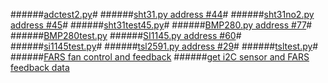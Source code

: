 ######[adctest2.py](https://goo.gl/Xz3rJs)#
######[sht31.py address #44](https://goo.gl/xpkXft)#
######[sht31no2.py address #45](https://goo.gl/aYgAqz)#
######[sht31test45.py](https://goo.gl/Xvreau)#
######[BMP280.py address #77](https://goo.gl/Azso95)#
######[BMP280test.py](https://goo.gl/uJGxeZ)
######[SI1145.py address #60](https://goo.gl/YTI9wA)#
######[si1145test.py](https://goo.gl/zuTXIl)#
######[tsl2591.py address #29](https://goo.gl/VjOmpS)#
######[tsltest.py](https://goo.gl/YG5EIN)#
######[FARS fan control and feedback](https://goo.gl/s4lYzv)
######[get i2C sensor and FARS feedback data](https://goo.gl/6wHKNw)